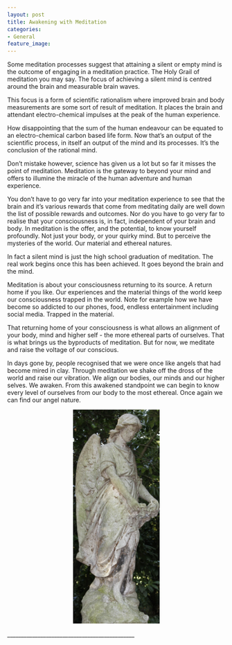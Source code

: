 ```yaml
---
layout: post
title: Awakening with Meditation
categories:
- General
feature_image: 
---
```


Some meditation processes suggest that attaining a silent or empty mind is the outcome of engaging in a meditation practice. The Holy Grail of meditation you may say. The  focus of achieving a silent mind is centred around the brain and measurable brain waves.

This focus is a form of scientific rationalism where improved brain and body measurements are some sort of result of meditation. It places the brain and attendant electro-chemical impulses at the peak of the human experience.

How disappointing that the sum of the human endeavour can be equated to an electro-chemical carbon based life form. Now that’s an output of the scientific process, in itself an output of the mind and its processes. It’s the conclusion of the rational mind.

Don’t mistake however, science has given us a lot but so far it misses the point of meditation. Meditation is the gateway to beyond your mind and offers to illumine the miracle of the human adventure and human experience.

You don’t have to go very far into your meditation experience to see that the brain and it’s various rewards that come from meditating daily are well down the list of possible rewards and outcomes. Nor do you have to go very far to realise that your consciousness is, in fact, independent of your brain and body. In meditation is the offer, and the potential, to know yourself profoundly. Not just your body, or your quirky mind. But to perceive the mysteries of the world. Our material and ethereal natures.

In fact a silent mind is just the high school graduation of meditation. The real work begins once this has been achieved. It goes beyond the brain and the mind.

Meditation is about your consciousness returning to its source. A return home if you like. Our experiences and the material things of the world keep our consciousness trapped in the world. Note for example how we have become so addicted to our phones, food, endless entertainment including social media. Trapped in the material. 

That returning home of your consciousness is what allows an alignment of your body, mind and higher self - the more ethereal parts of ourselves. That is what brings us the byproducts of meditation. But for now, we meditate and raise the voltage of our conscious.

In days gone by, people recognised that we were once like angels that had become mired in clay. Through meditation we shake off the dross of the world and raise our vibration. We align our bodies, our minds and our higher selves. We awaken. From this awakened standpoint we can begin to know every level of ourselves from our body to the most ethereal. Once again we can find our angel nature.

<center>
	<p><img src="/images/angel-on-earth.jpg" width="200"></p>
</center>
______________________________________________

